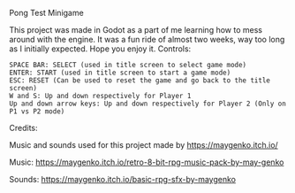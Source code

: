 Pong Test Minigame

This project was made in Godot as a part of me learning how to mess around with the engine. It was a fun ride of almost two weeks, way too long as I initially expected. Hope you enjoy it.
Controls:

    SPACE BAR: SELECT (used in title screen to select game mode)
    ENTER: START (used in title screen to start a game mode)
    ESC: RESET (Can be used to reset the game and go back to the title screen)
    W and S: Up and down respectively for Player 1
    Up and down arrow keys: Up and down respectively for Player 2 (Only on P1 vs P2 mode)

Credits:

Music and sounds used for this project made by https://maygenko.itch.io/

Music: https://maygenko.itch.io/retro-8-bit-rpg-music-pack-by-may-genko

Sounds: https://maygenko.itch.io/basic-rpg-sfx-by-maygenko
